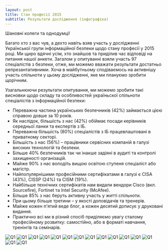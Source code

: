 ```yaml
---
layout: post
title: Стан професії 2015
subtitle: Результати дослідження (інфографіка)
---
```


Шановні колеги та однодумці!

Багато хто з вас чув, а дехто навіть взяв участь у дослідженні Української групи інформаційної безпеки щодо стану професії у 2015 році. Ми щиро вдячні усім, хто знайшов та приділив час відповіді на питання нашої анкети. Загалом у опитуванні взяли участь 97 спеціалістів з безпеки, отже, ми можемо вважати результати достатньо репрезантативними. Хоча в майбутньому сподіваємось на активнішу участь спільноти у цьому дослідженні, яке ми плануємо зробити щорічним.

Узагальнюючи результати опитування, ми можемо зробити такі висновки щодо складу та особливостей україньскої спільноти спеціалістів з інформаційної безпеки:

* Переважна частина українських безпечників (42%) займається цією справою довше за 10 років.
* Як наслідок, більшість з нас (42%) обіймає посади керівників середньої ланки та експертів з ІБ.
* Переважна більшість (80%) спеціалістів з ІБ працевлаштовані в приватному секторі.
* Більшість з нас (56%) – працівники сервісних компаній в галузі високих технологій та безпеки.
* Більше 40% безпечників так чи інакше задіяні в аудиті та контролі захищеності організацій.
* Майже 90% з нас володіть вищою освітою ступеня спеціаліст або магістр.
* Найпопулярнішими професійними сертифікатами в галузі є CISA (43%), CISSP (24%) та CISM (19%).
* Найбільше технічних сертифікатів нам видали вендори Cisco (вкл. Sourcefire), Fortinet та Intel Security (McAfee).
* Більше 85% з нас беруть активну участь у житті спільноти.
* При цьому більше третини – у якості доповідачів та тренерів.
* Майже кожен п'ятий веде блог, а кожен десятий дописує у друковані видання.
* Практично всі ми в різний спосіб приділяємо увагу сталому професійному розвитку: самостійно, або в форматі навчання, тренінгів та семінарів.

![Q1](/img/sop2015/Q1.png)
![Q1](/img/sop2015/Q2.png)
![Q1](/img/sop2015/Q3-1.png)
![Q1](/img/sop2015/Q3-2.png)
![Q1](/img/sop2015/Q4.png)
![Q1](/img/sop2015/Q5-1.png)
![Q1](/img/sop2015/Q5-2.png)
![Q1](/img/sop2015/Q6-1.png)
![Q1](/img/sop2015/Q6-2.png)
![Q1](/img/sop2015/Q7-1.png)
![Q1](/img/sop2015/Q7-2.png)
![Q1](/img/sop2015/Q8-1.png)
![Q1](/img/sop2015/Q8-2.png)
![Q1](/img/sop2015/Q9.png)
![Q1](/img/sop2015/Q10.png)
